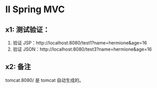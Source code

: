 # II Spring MVC
## x1: 测试验证：
1. 验证 JSP：http://localhost:8080/test1?name=hermione&age=16
2. 验证 JSON：http://localhost:8080/test3?name=hermione&age=16

## x2: 备注
tomcat.8080/ 是 tomcat 自动生成的。

